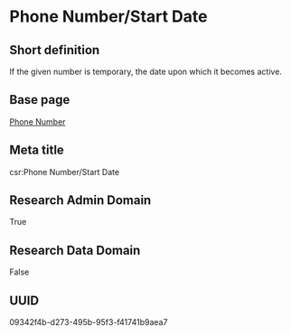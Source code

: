 # Phone Number/Start Date
## Short definition
If the given number is temporary, the date upon which it becomes active.
## Base page
[Phone Number](../../Objects/Phone%20Number.md)
## Meta title
csr:Phone Number/Start Date
## Research Admin Domain
True
## Research Data Domain
False
## UUID
09342f4b-d273-495b-95f3-f41741b9aea7
